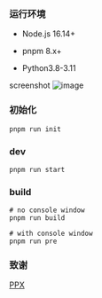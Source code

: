 ### 运行环境

- Node.js 16.14+

- pnpm 8.x+

- Python3.8-3.11

screenshot
![image](https://github.com/tansen87/JET-template/assets/98570790/43161ddb-3afd-4b96-9251-98d608964c60)


### 初始化

```shell
pnpm run init
```

### dev

```shell
pnpm run start
```

### build

```shell
# no console window
pnpm run build

# with console window
pnpm run pre
```

### 致谢

[PPX](https://github.com/pangao1990/PPX)
